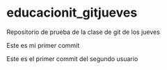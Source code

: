 # educacionit_gitjueves
Repositorio de prueba de la clase de git de los jueves

Este es mi primer commit

Este es el primer commit del segundo usuario